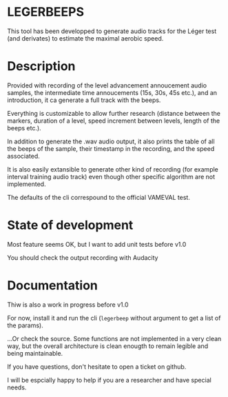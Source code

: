 # LEGERBEEPS
This tool has been developped to generate audio tracks for the Léger test (and derivates) to estimate the maximal aerobic speed.

# Description
Provided with recording of the level advancement annoucement audio samples, the intermediate time annoucements (15s, 30s, 45s etc.), and an introduction, it ca generate a full track with the beeps.

Everything is customizable to allow further research (distance between the markers, duration of a level, speed increment between levels, length of the beeps etc.).

In addition to generate the .wav audio output, it also prints the table of all the beeps of the sample, their timestamp in the recording, and the speed associated.


It is also easily extansible to generate other kind of recording (for example interval training audio track) even though other specific algorithm are not implemented.


The defaults of the cli correspound to the official VAMEVAL test.

# State of development

Most feature seems OK, but I want to add unit tests before v1.0

You should check the output recording with Audacity

# Documentation

Thiw is also a work in progress before v1.0

For now, install it and run the cli (`legerbeep` without argument to get a list of the params).

...Or check the source. Some functions are not implemented in a very clean way, but the overall architecture is clean enougth to remain legible and being maintainable.

If you have questions, don't hesitate to open a ticket on github.

I will be espcially happy to help if you are a researcher and have special needs.

